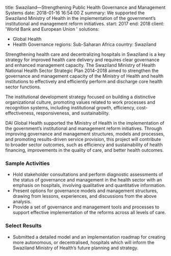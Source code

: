 
title: Swaziland—Strengthening Public Health Governance and Management Systems
date: 2018-01-16 16:54:00 Z
summary: We supported the Swaziland Ministry of Health in the implementation of the
  government’s institutional and management reform initiatives.
start: 2017
end: 2018
client: 'World Bank and European Union '
solutions:
- Global Health
- Health Governance
regions: Sub-Saharan Africa
country: Swaziland


Strengthening health care and decentralizing hospitals in Swaziland is a key strategy for improved health care delivery and requires clear governance and enhanced management capacity. The Swaziland Ministry of Health National Health Sector Strategic Plan 2014–2018 aimed to strengthen the governance and management capacity of the Ministry of Health and health institutions to effectively and efficiently perform and discharge core health sector functions.

The institutional development strategy focused on building a distinctive organizational culture, promoting values related to work processes and recognition systems, including institutional growth, efficiency, cost-effectiveness, responsiveness, and sustainability.

DAI Global Health supported the Ministry of Health in the implementation of the government’s institutional and management reform initiatives. Through improving governance and management structures, models and processes, and promoting results-driven service provision, this project will contribute to broader sector outcomes, such as efficiency and sustainability of health financing, improvements in the quality of care, and better health outcomes.

### Sample Activities

* Hold stakeholder consultations and perform diagnostic assessments of the status of governance and management in the health sector with an emphasis on hospitals, involving qualitative and quantitative information.
* Present options for governance models and management structures, drawing from lessons, experiences, and discussions from the above analysis.
* Provide a set of governance and management tools and processes to support effective implementation of the reforms across all levels of care.

### Select Results

* Submitted a detailed model and an implementation roadmap for creating more autonomous, or decentralised, hospitals which will inform the Swaziland Ministry of Health’s future planning and strategy.
